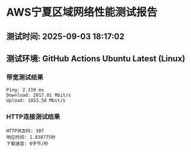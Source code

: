 # AWS宁夏区域网络性能测试报告
## 测试时间: 2025-09-03 18:17:02
## 测试环境: GitHub Actions Ubuntu Latest (Linux)

### 带宽测试结果
```
Ping: 2.319 ms
Download: 2017.01 Mbit/s
Upload: 1853.58 Mbit/s
```

### HTTP连接测试结果
```
HTTP状态码: 307
响应时间: 1.838775秒
下载速度: 0字节/秒
```


